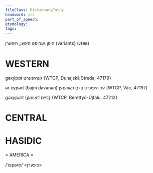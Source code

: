 ```yaml
---
fileClass: DictionaryEntry
headword: היפּן
part_of_speech: 
etymology: 
tags: 
---
```

היפּן
געהיפּט
היפּען, היפּערן {variants}
(ᴠᴇʀʙ)

WESTERN
========

gəxýpαt געהיפּערט {WTCP, Dunajská Streda, 47179}

ər xypərt (bajm davənən) ער היפּערט בײַם דאַווענען {WTCP, Vác, 47197}

gəxypərt {בײַם דאַוונען} {WTCP, Berettyó-Újfalu, 47212}

CENTRAL
========

HASIDIC
=======
= AMERICA = 

/ˈxɪpərn̩/ <כיפערן>